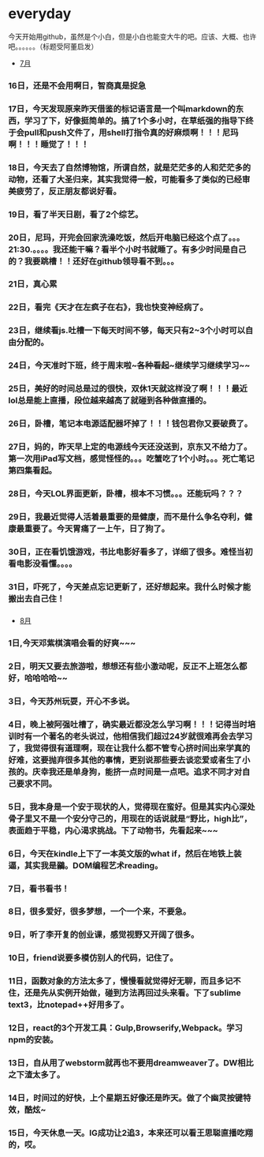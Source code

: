 # everyday
今天开始用github，虽然是个小白，但是小白也能变大牛的吧。应该、大概、也许吧。。。。。。（标题受阿董启发）
* [7月](#July)



### 16日，还是不会用啊日，智商真是捉急
### 17日，今天发现原来昨天借鉴的标记语言是一个叫markdown的东西，学习了下，好像挺简单的。搞了1个多小时，在草纸强的指导下终于会pull和push文件了，用shell打指令真的好麻烦啊！！！尼玛啊！！！睡觉了！！！
### 18日，今天去了自然博物馆，所谓自然，就是茫茫多的人和茫茫多的动物，还看了大圣归来，其实我觉得一般，可能看多了类似的已经审美疲劳了，反正朋友都说好看。
### 19日，看了半天日剧，看了2个综艺。
### 20日，尼玛，开完会回家洗澡吃饭，然后开电脑已经这个点了。。。21:30.。。。。我还能干嘛？看半个小时书就睡了。有多少时间是自己的？我要跳槽！！还好在github领导看不到。。。
### 21日，真心累
### 22日，看完《天才在左疯子在右》，我也快变神经病了。
### 23日，继续看js.吐槽一下每天时间不够，每天只有2~3个小时可以自由分配的。
### 24日，今天准时下班，终于周末啦~~~各种看起~~~继续学习继续学习~~
### 25日，美好的时间总是过的很快，双休1天就这样没了啊！！！最近lol总是能上直播，段位越来越高了就碰到各种做直播的。
### 26日，卧槽，笔记本电源适配器坏掉了！！！钱包君你又要破费了。
### 27日，妈的，昨天早上定的电源线今天还没送到，京东又不给力了。第一次用iPad写文档，感觉怪怪的。。。吃蟹吃了1个小时。。。死亡笔记第四集看起。
### 28日，今天LOL界面更新，卧槽，根本不习惯。。。还能玩吗？？？
### 29日，我最近觉得人活着最重要的是健康，而不是什么争名夺利，健康最重要了。今天胃痛了一上午，日了狗了。
### 30日，正在看饥饿游戏，书比电影好看多了，详细了很多。难怪当初看电影没看懂。。。。
### 31日，吓死了，今天差点忘记更新了，还好想起来。我什么时候才能搬出去自己住！
#####
* [8月](#Aug)

 ###  1日,今天邓紫棋演唱会看的好爽~~~
 ###  2日，明天又要去旅游啦，想想还有些小激动呢，反正不上班怎么都好，哈哈哈哈~~
 ###  3日，今天苏州玩耍，开心不多说。
 ###  4日，晚上被阿强吐槽了，确实最近都没怎么学习啊！！！记得当时培训时有一个著名的老头说过，他相信我们超过24岁就很难再会去学习了，我觉得很有道理啊，现在让我什么都不管专心挤时间出来学真的好难，这要抛弃很多其他的事情，更别说那些要去谈恋爱或者生了小孩的。庆幸我还是单身狗，能挤一点时间是一点吧。追求不同才对自己要求不同。
 ### 5日，我本身是一个安于现状的人，觉得现在蛮好。但是其实内心深处骨子里又不是一个安分守己的，用现在的话说就是“野比，high比”，表面趋于平稳，内心渴求挑战。下了动物书，先看起来~~~
 ### 6日，今天在kindle上下了一本英文版的what if，然后在地铁上装逼，其实我是鶸。DOM编程艺术reading。
 ### 7日，看书看书！
 ### 8日，很多爱好，很多梦想，一个一个来，不要急。
 ### 9日，听了李开复的创业课，感觉视野又开阔了很多。
 ### 10日，friend说要多模仿别人的代码，记住了。
 ### 11日，函数对象的方法太多了，慢慢看就觉得好无聊，而且多记不住，还是先从实例开始做，碰到方法再回过头来看。下了sublime text3，比notepad++好用多了。
 ### 12日，react的3个开发工具：Gulp,Browserify,Webpack。学习npm的安装。
 ### 13日，自从用了webstorm就再也不要用dreamweaver了。DW相比之下渣太多了。
 ### 14日，时间过的好快，上个星期五好像还是昨天。做了个幽灵按键特效，酷炫~
 ### 15日，今天休息一天。IG成功让2追3，本来还可以看王思聪直播吃翔的，哎。
